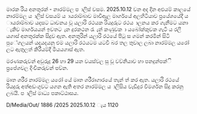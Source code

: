 මාරක රිය අනතුරක් - නාරම්මල ප ාලිස් වසම. 2025.10.12 වන අද දින අළුයම් කාලයේ නාරම්මල ය ාලිස් වසයම් ය ායරාම්බාව මාවීඇල මාර්ගයේ අලහිටියාව ප්‍රයේශයේදී ය ායරාම්බාව යදසට ධාවනය වූ යලාරි රථයක රියදුරුට රථය ාලනය කර ගැනීමට යනා ැකිව මාර්ගයයන් ඉවතට ැන දුරකථන රැ ැන් කණුවක ා යබෝක්කුවක ගැටී ය රලී යගාස් අනතුරක්ක සිදුව ඇත. අනතුරින් යලාරි රථයේ පිටු ස ගමන් කරමින් සිටි පුේගලයන් යදයදයනු එම යලාරි රථයටම යටවී බර තල තුවාල ලබා නාරම්මල යරෝ ලට ඇතුලත් කිරීයම්දී මියයගාස් ඇත.

මරණකරුවන් අවුරුදු 26 හා 29 යන වයස්වල සු වූ වව්නියාව හා පනදුන්පක්ි ප්‍රපේශවල දිංචිකරුවන් පව්න.

මෘත ශරීර නාරම්මල යරෝ යේ මෘත ශරීරාගාරයේ තැන් ත් කර ඇත. යලාරි රථයේ රියදුරු අත්අඩංගුවට යගන ඇති අතර නාරම්මල ය ාලිසිය වැඩිදුර විමර්ශන සිදු කරනු ලබයි. ප ාලිස් මාධ්‍ය පකාට්ඨාසය.

D/Media/Out/ 1886 /2025 2025.10.12 ැය 1120